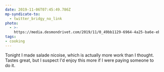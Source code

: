 ```yaml
---
date: 2019-11-06T07:45:49.786Z
mp-syndicate-to:
  - twitter_bridgy_no_link
photo:
  - >-
    https://media.desmondrivet.com/2019/11/0_49bb1129-6964-4a25-ba6e-ebfb51e57511.jpg
tags:
- cooking
---
```


Tonight I made salade nicoise, which is actually more work than I thought. Tastes great, but I suspect I'd enjoy this more if I were paying someone to do it.
